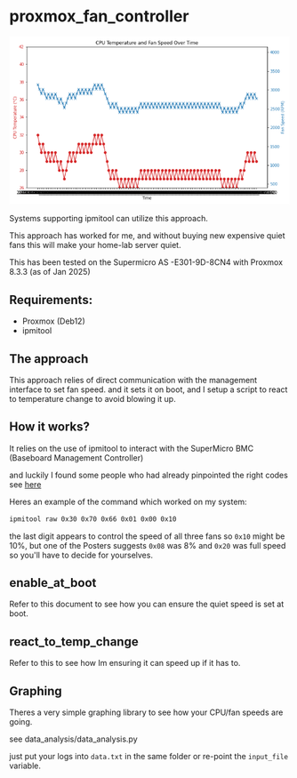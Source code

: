 # proxmox_fan_controller


![plot](data_analysis/plot.png "Fan Controller Service")

Systems supporting ipmitool can utilize this approach.

This approach has worked for me, and without buying new expensive quiet fans this will make your home-lab server quiet.

This has been tested on the Supermicro AS -E301-9D-8CN4 with Proxmox 8.3.3 (as of Jan 2025)
 
## Requirements:

- Proxmox (Deb12)
- ipmitool

## The approach

This approach relies of direct communication with the management interface to set fan speed. and it sets it on boot, and I setup a script to react to temperature change to avoid blowing it up.

## How it works?

It relies on the use of ipmitool to interact with the SuperMicro BMC (Baseboard Management Controller)

and luckily I found some people who had already pinpointed the right codes see [here](https://forums.servethehome.com/index.php?threads/help-quieting-my-supermicro-servers.39031)

Heres an example of the command which worked on my system:

```bash
ipmitool raw 0x30 0x70 0x66 0x01 0x00 0x10
```

the last digit appears to control the speed of all three fans so `0x10` might be 10%, but one of the Posters suggests `0x08` was 8% and `0x20` was full speed so you'll have to decide for yourselves.

## enable_at_boot

Refer to this document to see how you can ensure the quiet speed is set at boot.

## react_to_temp_change

Refer to this to see how Im ensuring it can speed up if it has to.

## Graphing

Theres a very simple graphing library to see how your CPU/fan speeds are going.

see data_analysis/data_analysis.py 

just put your logs into `data.txt` in the same folder or re-point the `input_file` variable.
